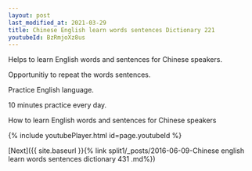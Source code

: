 ```yaml
---
layout: post
last_modified_at: 2021-03-29
title: Chinese English learn words sentences Dictionary 221 
youtubeId: BzRmjoXz8us
---
```

 
 
Helps to learn English words and sentences for Chinese speakers.

Opportunitiy to repeat the words sentences. 

Practice English language. 
 
10 minutes practice every day. 
 
How to learn English words and sentences for Chinese speakers 
 
{% include youtubePlayer.html id=page.youtubeId %}
 
 
[Next]({{ site.baseurl }}{% link  split1/_posts/2016-06-09-Chinese english learn words sentences dictionary 431 .md%})
 
